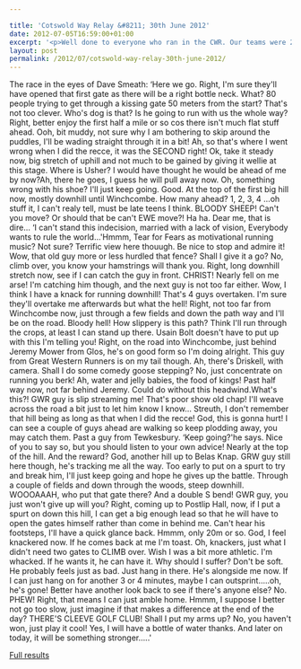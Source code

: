 ```yaml
---

title: 'Cotswold Way Relay &#8211; 30th June 2012'
date: 2012-07-05T16:59:00+01:00
excerpt: '<p>Well done to everyone who ran in the CWR. Our teams were 2nd, 19th and 37th out of 44, so a massive well done (for comparison last year we had two teams which came 5th and 25th). Also some really good individual performances including Laura finishing 1st woman on leg 1, ....</p>'
layout: post
permalink: /2012/07/cotswold-way-relay-30th-june-2012/
---
```

</p> 

The race in the eyes of Dave Smeath: &#8216;Here we go. Right, I'm sure they'll have opened that first gate as there will be a right bottle neck. What? 80 people trying to get through a kissing gate 50 meters from the start? That's not too clever. Who's dog is that? Is he going to run with us the whole way? Right, better enjoy the first half a mile or so cos there isn't much flat stuff ahead. Ooh, bit muddy, not sure why I am bothering to skip around the puddles, I'll be wading straight through it in a bit! Ah, so that's where I went wrong when I did the recce, it was the SECOND right! Ok, take it steady now, big stretch of uphill and not much to be gained by giving it wellie at this stage. Where is Usher? I would have thought he would be ahead of me by now?Ah, there he goes, I guess he will pull away now. Oh, something wrong with his shoe? I'll just keep going. Good. At the top of the first big hill now, mostly downhill until Winchcombe. How many ahead? 1, 2, 3, 4 &#8230;oh stuff it, I can't realy tell, must be late teens I think. BLOODY SHEEP! Can't you move? Or should that be can't EWE move?! Ha ha. Dear me, that is dire&#8230; &#8216;I can't stand this indecision, married with a lack of vision, Everybody wants to rule the world&#8230;'Hmmm, Tear for Fears as motivational running music? Not sure? Terrific view here thouugh. Be nice to stop and admire it! Wow, that old guy more or less hurdled that fence? Shall I give it a go? No, climb over, you know your hamstrings will thank you. Right, long downhill stretch now, see if I can catch the guy in front. CHRIST! Nearly fell on me arse! I'm catching him though, and the next guy is not too far either. Wow, I think I have a knack for running downhill! That's 4 guys overtaken. I'm sure they'll overtake me afterwards but what the hell! Right, not too far from Winchcombe now, just through a few fields and down the path way and I'll be on the road. Bloody hell! How slippery is this path? Think I'll run through the crops, at least I can stand up there. Usain Bolt doesn't have to put up with this I'm telling you! Right, on the road into Winchcombe, just behind Jeremy Mower from Glos, he's on good form so I'm doing alright. This guy from Great Western Runners is on my tail though. Ah, there's Driskell, with camera. Shall I do some comedy goose stepping? No, just concentrate on running you berk! Ah, water and jelly babies, the food of kings! Past half way now, not far behind Jeremy. Could do without this headwind.What's this?! GWR guy is slip streaming me! That's poor show old chap! I'll weave across the road a bit just to let him know I know&#8230; Streuth, I don't remember that hill being as long as that when I did the recce! God, this is gonna hurt! I can see a couple of guys ahead are walking so keep plodding away, you may catch them. Past a guy from Tewkesbury. &#8216;Keep going?'he says. Nice of you to say so, but you should listen to your own advice! Nearly at the top of the hill. And the reward? God, another hill up to Belas Knap. GRW guy still here though, he's tracking me all the way. Too early to put on a spurt to try and break him, I'll just keep going and hope he gives up the battle. Through a couple of fields and down through the woods, steep downhill. WOOOAAAH, who put that gate there? And a double S bend! GWR guy, you just won't give up will you? Right, coming up to Postlip Hall, now, if I put a spurt on down this hill, I can get a big enough lead so that he will have to open the gates himself rather than come in behind me. Can't hear his footsteps, I'll have a quick glance back. Hmmm, only 20m or so. God, I feel knackered now. If he comes back at me I'm toast. Oh, knackers, just what I didn't need two gates to CLIMB over. Wish I was a bit more athletic. I'm whacked. If he wants it, he can have it. Why should I suffer? Don't be soft. He probably feels just as bad. Just hang in there. He's alongside me now. If I can just hang on for another 3 or 4 minutes, maybe I can outsprint&#8230;..oh, he's gone! Better have another look back to see if there's anyone else? No. PHEW! Right, that means I can just amble home. Hmmm, I suppose I better not go too slow, just imagine if that makes a difference at the end of the day? THERE'S CLEEVE GOLF CLUB! Shall I put my arms up? No, you haven't won, just play it cool! Yes, I will have a bottle of water thanks. And later on today, it will be something stronger&#8230;..'

<a href="http://www.cotswoldwayrelay.co.uk/2012Results/2012Results.htm" target="_blank" rel="nofollow">Full results</a></p>